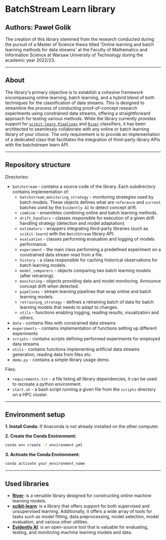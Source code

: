 BatchStream Learn library
============
Authors: Paweł Golik
---

The creation of this library stemmed from the research conducted during the pursuit of a Master of Science thesis titled 'Online learning and batch learning methods for data streams' at the Faculty of Mathematics and Information Science at Warsaw University of Technology during the academic year 2022/23.

---

## About

The library's primary objective is to establish a cohesive framework encompassing online learning, batch learning, and a hybrid blend of both techniques for the classification of data streams. This is designed to streamline the process of conducting proof-of-concept research experiments using constrained data streams, offering a straightforward approach for testing various methods. 
While the library currently provides support for [`scikit-learn Pipelines`](https://scikit-learn.org/stable/modules/generated/sklearn.pipeline.Pipeline.html) and [`River`](https://riverml.xyz/0.15.0/) classifiers, it has been architected to seamlessly collaborate with any online or batch learning library of your choice. The only requirement is to provide an implementation of a dedicated class that facilitates the integration of third-party library APIs with the batchstream learn API.

---

## Repository structure

Directories:
- `batchstream` - contains a source code of the library. Each subdirectory contains implementation of:
    - `batchstream_monitoring_strategy` - monitoring strategies used by batch models. These objects defines what are `reference` and `current` batches used by the `Evidently AI` to detect concept drift.
    - `combine` - ensembles combining online and batch learning methods.
    - `drift_handlers` - classes responsible for execution of a given drift handling strategy (detection and model adaptation).
    - `estimators` - wrappers integrating third-party libraries (such as `scikit-learn`) with the `BatchStream` library API.
    - `evaluation` - classes performing evaluation and logging of models performance.
    - `experiment` - the main class performing a predefined experiment on a constrained data stream read from a file.
    - `history` - a class responsible for caching historical observations for batch learning models.
    - `model_comparers` - objects comparing two batch learning models (after retraining).
    - `monitoring` - objects providing data and model monitoring. Announce concept drift when detected.
    - `pipelines` - stream learning pipelines that wrap online and batch learning models.
    - `retraining_strategy` - defines a retraining batch of data for batch learning models that needs to adapt to changes.
    - `utils` - functions enabling logging, reading results, visualization and others.
- `data` - contains files with constrained data streams
- `experiments` - contains implementation of functions setting up different experiments
- `scripts` - contains scripts defining performed experiments for employed data streams
- `utils` - contains functions implementing artificial data streams generation, reading data from files etc.
- `demo.py` - contains a simple library usage demo.

Files:
- `requirements.txt` - a file listing all library dependencies, it can be used to recreate a python environment.
- `start.sh` - a bash script running a given file from the `scripts` directory on a HPC cluster.
---

## Environment setup

**1. Install Conda:**
If Anaconda is not already installed on the other computer.

**2. Create the Conda Environment:**
```bash
conda env create -f environment.yml
```

**3. Activate the Conda Environment:**
```bash
conda activate your_environment_name
```

---
## Used libraries

- [**River**](https://riverml.xyz/0.15.0/): is a versatile library designed for constructing online machine learning models.
- [**scikit-learn**](https://scikit-learn.org/stable/getting_started.html): is a library that offers support for both supervised and unsupervised learning. Additionally, it offers a wide array of tools for tasks such as model fitting, data preprocessing, model selection, model evaluation, and various other utilities.
- [**Evidently AI**](https://www.evidentlyai.com/): is an open-source tool that is valuable for evaluating, testing, and monitoring machine learning models and data.
